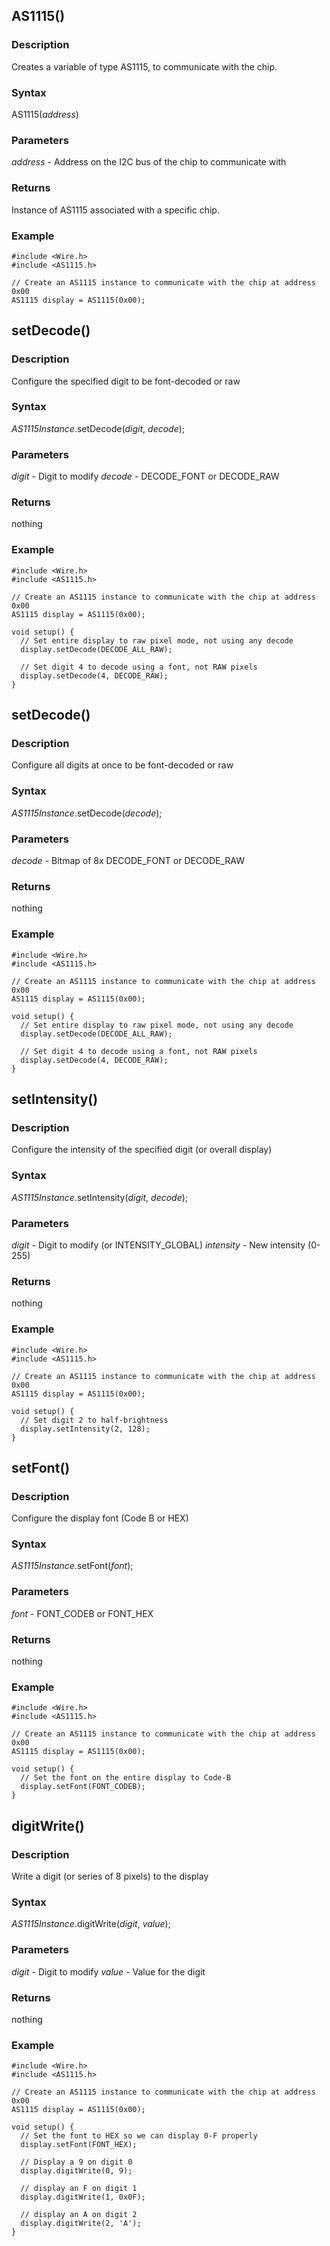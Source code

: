 ## AS1115()

### Description
Creates a variable of type AS1115, to communicate with the chip.

### Syntax
AS1115(*address*)

### Parameters
*address* - Address on the I2C bus of the chip to communicate with

### Returns
Instance of AS1115 associated with a specific chip.

### Example
    #include <Wire.h>
    #include <AS1115.h>
    
    // Create an AS1115 instance to communicate with the chip at address 0x00
    AS1115 display = AS1115(0x00);

## setDecode()

### Description
Configure the specified digit to be font-decoded or raw

### Syntax
*AS1115Instance*.setDecode(*digit*, *decode*);

### Parameters
*digit* - Digit to modify
*decode* - DECODE_FONT or DECODE_RAW

### Returns
nothing

### Example
    #include <Wire.h>
    #include <AS1115.h>
    
    // Create an AS1115 instance to communicate with the chip at address 0x00
    AS1115 display = AS1115(0x00);
    
    void setup() {
      // Set entire display to raw pixel mode, not using any decode
      display.setDecode(DECODE_ALL_RAW);
      
      // Set digit 4 to decode using a font, not RAW pixels
      display.setDecode(4, DECODE_RAW);
    }

## setDecode()

### Description
Configure all digits at once to be font-decoded or raw

### Syntax
*AS1115Instance*.setDecode(*decode*);

### Parameters
*decode* - Bitmap of 8x DECODE_FONT or DECODE_RAW

### Returns
nothing

### Example
    #include <Wire.h>
    #include <AS1115.h>
    
    // Create an AS1115 instance to communicate with the chip at address 0x00
    AS1115 display = AS1115(0x00);
    
    void setup() {
      // Set entire display to raw pixel mode, not using any decode
      display.setDecode(DECODE_ALL_RAW);
      
      // Set digit 4 to decode using a font, not RAW pixels
      display.setDecode(4, DECODE_RAW);
    }

## setIntensity()

### Description
Configure the intensity of the specified digit (or overall display)

### Syntax
*AS1115Instance*.setIntensity(*digit*, *decode*);

### Parameters
*digit* - Digit to modify (or INTENSITY_GLOBAL)
*intensity* - New intensity (0-255)

### Returns
nothing

### Example
    #include <Wire.h>
    #include <AS1115.h>
    
    // Create an AS1115 instance to communicate with the chip at address 0x00
    AS1115 display = AS1115(0x00);
    
    void setup() {
      // Set digit 2 to half-brightness
      display.setIntensity(2, 128);
    }

## setFont()

### Description
Configure the display font (Code B or HEX)

### Syntax
*AS1115Instance*.setFont(*font*);

### Parameters
*font* - FONT_CODEB or FONT_HEX

### Returns
nothing

### Example
    #include <Wire.h>
    #include <AS1115.h>
    
    // Create an AS1115 instance to communicate with the chip at address 0x00
    AS1115 display = AS1115(0x00);
    
    void setup() {
      // Set the font on the entire display to Code-B
      display.setFont(FONT_CODEB);
    }

## digitWrite()

### Description
Write a digit (or series of 8 pixels) to the display

### Syntax
*AS1115Instance*.digitWrite(*digit*, *value*);

### Parameters
*digit* - Digit to modify
*value* - Value for the digit

### Returns
nothing

### Example
    #include <Wire.h>
    #include <AS1115.h>
    
    // Create an AS1115 instance to communicate with the chip at address 0x00
    AS1115 display = AS1115(0x00);
    
    void setup() {
      // Set the font to HEX so we can display 0-F properly
      display.setFont(FONT_HEX);
      
      // Display a 9 on digit 0
      display.digitWrite(0, 9);
      
      // display an F on digit 1
      display.digitWrite(1, 0x0F);
      
      // display an A on digit 2
      display.digitWrite(2, 'A');
    }

